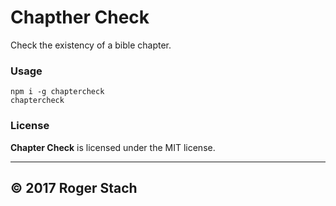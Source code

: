 # Chapther Check
Check the existency of a bible chapter.

### Usage
```
npm i -g chaptercheck
chaptercheck
```

### License
**Chapter Check** is licensed under the MIT license.

___

## © 2017 Roger Stach
